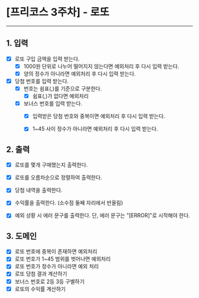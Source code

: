 # [프리코스 3주차] - 로또

---

## 1. 입력
- [X] 로또 구입 금액을 입력 받는다.
    - [X] 1000원 단위로 나누어 떨어지지 않는다면 예외처리 후 다시 입력 받는다.
    - [X] 양의 정수가 아니라면 예외처리 후 다시 입력 받는다.
-  [X] 당첨 번호를 입력 받는다.
    - [X] 번호는 쉼표(,)를 기준으로 구분한다.
      -[X] 쉼표(,)가 없다면 예외처리
    - [X] 보너스 번호를 입력 받는다.
      - [X] 입력받은 당첨 번호와 중복이면 예외처리 후 다시 입력 받는다.
      - [X] 1~45 사이 정수가 아니라면 예외처리 후 다시 입력 받는다.


## 2. 출력
- [X] 로또를 몇개 구매했는지 출력한다.
- [X] 로또를 오름차순으로 정렬하여 출력한다.
- [X] 당첨 내역을 출력한다.
- [X] 수익률을 출력한다. (소수점 둘째 자리에서 반올림)
- [X] 예외 상황 시 에러 문구를 출력한다. 단, 에러 문구는 "[ERROR]"로 시작해야 한다.


## 3. 도메인
- [X] 로또 번호에 중복이 존재하면 예외처리
- [X] 로또 번호가 1~45 범위를 벗어나면 예외처리
- [X] 로또 번호가 정수가 아니라면 예외 처리
- [X] 로또 당첨 결과 계산하기
- [X] 보너스 번호로 2등 3등 구별하기
- [X] 로또의 수익률 계산하기
